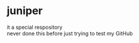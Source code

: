 # juniper
it a special respository
<br/>
never done this before just trying to test my GitHub
<head>
  
  </head>
